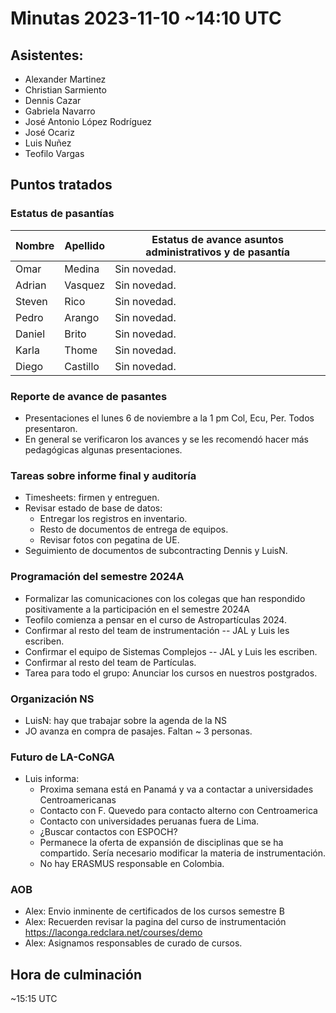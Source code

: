 # Minutas 2023-11-10 ~14:10 UTC

## Asistentes:
* Alexander Martinez
* Christian Sarmiento
* Dennis Cazar
* Gabriela Navarro
* José Antonio López Rodríguez
* José Ocariz
* Luis Nuñez
* Teofilo Vargas

## Puntos tratados

### Estatus de pasantías

| Nombre | Apellido | Estatus de avance asuntos administrativos y de pasantía |
| --- | --- | --- |
| Omar | Medina | Sin novedad. |
| Adrian | Vasquez | Sin novedad. |
| Steven | Rico | Sin novedad. |
| Pedro | Arango | Sin novedad. |
| Daniel | Brito | Sin novedad. |
| Karla | Thome | Sin novedad. |
| Diego | Castillo | Sin novedad. |
    
### Reporte de avance de pasantes

* Presentaciones el lunes 6 de noviembre a la 1 pm Col, Ecu, Per. Todos presentaron.
* En general se verificaron los avances y se les recomendó hacer más pedagógicas algunas presentaciones.

### Tareas sobre informe final y auditoría

* Timesheets: firmen y entreguen.
* Revisar estado de base de datos:
    * Entregar los registros en inventario.
    * Resto de documentos de entrega de equipos.
    * Revisar fotos con pegatina de UE.
* Seguimiento de documentos de subcontracting Dennis y LuisN.


### Programación del semestre 2024A

* Formalizar las comunicaciones con los colegas que han respondido positivamente a la participación en el semestre 2024A
* Teofilo comienza a pensar en el curso de Astropartículas 2024.
* Confirmar al resto del team de instrumentación -- JAL y Luis les escriben.
* Confirmar el equipo de Sistemas Complejos -- JAL y Luis les escriben.
* Confirmar al resto del team de Partículas.
* Tarea para todo el grupo: Anunciar los cursos en nuestros postgrados.

### Organización NS
* LuisN: hay que trabajar sobre la agenda de la NS
* JO avanza en compra de pasajes. Faltan ~ 3 personas.

### Futuro de LA-CoNGA
* Luis informa:
    * Proxima semana está en Panamá y va a contactar a universidades Centroamericanas
    * Contacto con F. Quevedo para contacto alterno con Centroamerica
    * Contacto con universidades peruanas fuera de Lima.
    * ¿Buscar contactos con ESPOCH?
    * Permanece la oferta de expansión de disciplinas que se ha compartido. Sería necesario modificar la materia de instrumentación.
    * No hay ERASMUS responsable en Colombia.

### AOB
* Alex: Envio inminente de certificados de los cursos semestre B
* Alex: Recuerden revisar la pagina del curso de instrumentación https://laconga.redclara.net/courses/demo
* Alex: Asignamos responsables de curado de cursos.

## Hora de culminación
 ~15:15 UTC
